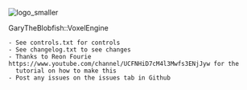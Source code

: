 ![logo_smaller](https://user-images.githubusercontent.com/83780368/118407659-ade9a280-b679-11eb-90ee-01f1f7256d9e.png)

GaryTheBlobfish::VoxelEngine

	- See controls.txt for controls
	- See changelog.txt to see changes
	- Thanks to Reon Fourie https://www.youtube.com/channel/UCFNHiD7cM4l3Mwfs3ENjJyw for the 
	  tutorial on how to make this
	- Post any issues on the issues tab in Github
